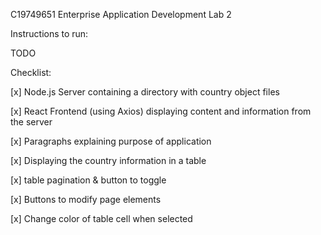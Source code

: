 C19749651 Enterprise Application Development Lab 2

Instructions to run:

TODO


Checklist:

[x] Node.js Server containing a directory with country object files

[x] React Frontend (using Axios) displaying content and information from the server

[x] Paragraphs explaining purpose of application

[x] Displaying the country information in a table
    
[x] table pagination & button to toggle 
    
[x] Buttons to modify page elements
    
[x] Change color of table cell when selected
